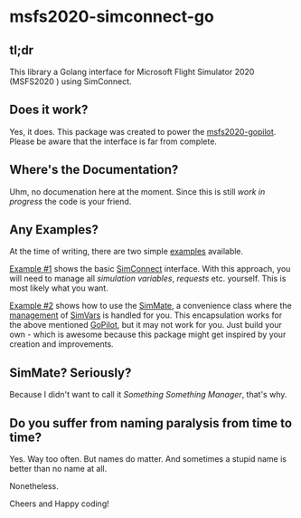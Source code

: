# msfs2020-simconnect-go

## tl;dr

This library a Golang interface for Microsoft Flight Simulator 2020 (MSFS2020 ) using SimConnect.

## Does it work?

Yes, it does. This package was created to power the [msfs2020-gopilot](https://github.com/grumpypixel/msfs2020-gopilot). Please be aware that the interface is far from complete.

## Where's the Documentation?

Uhm, no documenation here at the moment. Since this is still *work in progress* the code is your friend.

## Any Examples?

At the time of writing, there are two simple [examples](https://github.com/grumpypixel/msfs2020-simconnect-go/tree/master/examples) available.

[Example #1](https://github.com/grumpypixel/msfs2020-simconnect-go/blob/master/examples/01_simconnect/main.go) shows the basic [SimConnect](https://github.com/grumpypixel/msfs2020-simconnect-go/blob/master/simconnect/simconnect.go) interface. With this approach, you will need to manage all *simulation variables*, *requests* etc. yourself. This is most likely what you want.

[Example #2](https://github.com/grumpypixel/msfs2020-simconnect-go/blob/master/examples/02_simmate/main.go) shows how to use the [SimMate](https://github.com/grumpypixel/msfs2020-simconnect-go/blob/master/simconnect/simmate.go), a convenience class where the [management](https://github.com/grumpypixel/msfs2020-simconnect-go/blob/master/simconnect/simvar_manager.go) of [SimVars](https://github.com/grumpypixel/msfs2020-simconnect-go/blob/master/simconnect/simvar.go) is handled for you. This encapsulation works for the above mentioned [GoPilot](https://github.com/grumpypixel/msfs2020-gopilot), but it may not work for you. Just build your own - which is awesome because this package might get inspired by your creation and improvements.

## SimMate? Seriously?

Because I didn't want to call it *Something* *Something* *Manager*, that's why.

## Do you suffer from naming paralysis from time to time?

Yes. Way too often. But names do matter. And sometimes a stupid name is better than no name at all.

Nonetheless.

Cheers and Happy coding!




